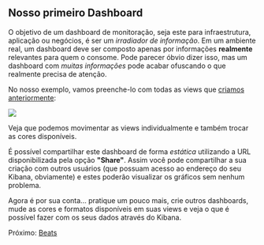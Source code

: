 ## Nosso primeiro Dashboard

O objetivo de um dashboard de monitoração, seja este para infraestrutura, aplicação ou negócios, é ser um _irradiador de informação_. Em um ambiente real, um dashboard deve ser composto apenas por informações __realmente__ relevantes para quem o consome. Pode parecer óbvio dizer isso, mas um dashboard com _muitas informações_ pode acabar ofuscando o que realmente precisa de atenção.

No nosso exemplo, vamos preenche-lo com todas as views que [criamos anteriormente](/pages/views.md):

![](/gifs/dashboard.gif)

Veja que podemos movimentar as views individualmente e também trocar as cores disponíveis.

É possível compartilhar este dashboard de forma _estática_ utilizando a URL disponibilizada pela opção __"Share"__. Assim você pode compartilhar a sua criação com outros usuários (que possuam acesso ao endereço do seu Kibana, obviamente) e estes poderão visualizar os gráficos sem nenhum problema.

Agora é por sua conta... pratique um pouco mais, crie outros dashboards, mude as cores e formatos disponíveis em suas views e veja o que é possível fazer com os seus dados através do Kibana.

Próximo: [Beats](/pages/beats.md)
